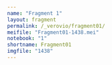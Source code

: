 ```yaml
---
name: "Fragment 1"
layout: fragment
permalink: /_verovio/fragment01/
meifile: "Fragment01-1438.mei"
notebook: "1"
shortname: Fragment01
imgfile: "1438"
---
```

